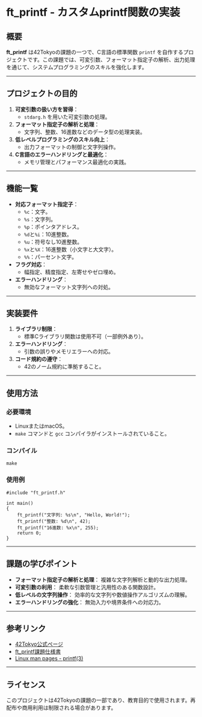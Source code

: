 # ft_printf - カスタムprintf関数の実装

## 概要
**ft_printf** は42Tokyoの課題の一つで、C言語の標準関数 `printf` を自作するプロジェクトです。この課題では、可変引数、フォーマット指定子の解析、出力処理を通じて、システムプログラミングのスキルを強化します。

---

## プロジェクトの目的
1. **可変引数の扱い方を習得**：
   - `stdarg.h` を用いた可変引数の処理。
2. **フォーマット指定子の解析と処理**：
   - 文字列、整数、16進数などのデータ型の処理実装。
3. **低レベルプログラミングのスキル向上**：
   - 出力フォーマットの制御と文字列操作。
4. **C言語のエラーハンドリングと最適化**：
   - メモリ管理とパフォーマンス最適化の実践。

---

## 機能一覧
- **対応フォーマット指定子**：
  - `%c`：文字。
  - `%s`：文字列。
  - `%p`：ポインタアドレス。
  - `%d`と`%i`：10進整数。
  - `%u`：符号なし10進整数。
  - `%x`と`%X`：16進整数（小文字と大文字）。
  - `%%`：パーセント文字。
- **フラグ対応**：
  - 幅指定、精度指定、左寄せやゼロ埋め。
- **エラーハンドリング**：
  - 無効なフォーマット文字列への対処。

---

## 実装要件
1. **ライブラリ制限**：
   - 標準Cライブラリ関数は使用不可（一部例外あり）。
2. **エラーハンドリング**：
   - 引数の誤りやメモリエラーへの対応。
3. **コード規約の遵守**：
   - 42のノーム規約に準拠すること。

---

## 使用方法
### 必要環境
- LinuxまたはmacOS。
- `make` コマンドと `gcc` コンパイラがインストールされていること。

### コンパイル
```
make
```
### 使用例
```
#include "ft_printf.h"

int main()
{
    ft_printf("文字列: %s\n", "Hello, World!");
    ft_printf("整数: %d\n", 42);
    ft_printf("16進数: %x\n", 255);
    return 0;
}
```

---

## 課題の学びポイント
- **フォーマット指定子の解析と処理**：
  複雑な文字列解析と動的な出力処理。
- **可変引数の利用**：
  柔軟な引数管理と汎用性のある関数設計。
- **低レベルの文字列操作**：
  効率的な文字列や数値操作アルゴリズムの理解。
- **エラーハンドリングの強化**：
  無効入力や境界条件への対応力。

---

## 参考リンク
- [42Tokyo公式ページ](https://42tokyo.jp/)
- [ft_printf課題仕様書](https://github.com/42tokyo/ft_printf)
- [Linux man pages - printf(3)](https://man7.org/linux/man-pages/man3/printf.3.html)

---

## ライセンス
このプロジェクトは42Tokyoの課題の一部であり、教育目的で使用されます。再配布や商用利用は制限される場合があります。


